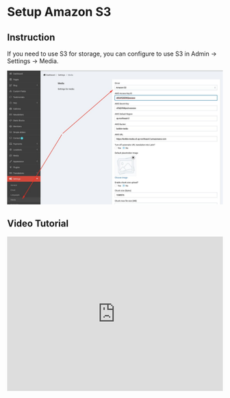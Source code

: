 # Setup Amazon S3

## Instruction

If you need to use S3 for storage, you can configure to use S3 in Admin -> Settings -> Media.

![Image](./images/media-s3-setting.jpg)

## Video Tutorial

<iframe width="100%" height="360" src="https://www.youtube.com/embed/FIvxmmgrHEs" title="YouTube video player" frameborder="0" allow="accelerometer; autoplay; clipboard-write; encrypted-media; gyroscope; picture-in-picture" allowfullscreen></iframe>